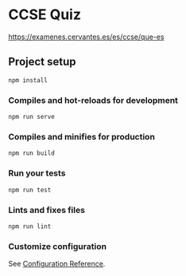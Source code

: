 # CCSE Quiz

https://examenes.cervantes.es/es/ccse/que-es

## Project setup
```
npm install
```

### Compiles and hot-reloads for development
```
npm run serve
```

### Compiles and minifies for production
```
npm run build
```

### Run your tests
```
npm run test
```

### Lints and fixes files
```
npm run lint
```

### Customize configuration

See [Configuration Reference](https://cli.vuejs.org/config).
<!--
https://www.tandemmadrid.com/tandem/wp-content/uploads/pdf/CCSE_2019-preguntas-tarea-1.pdf

https://quizlet.com/154850544/examen-cultural-1-flash-cards/
ttps://quizlet.com/238451713/ccse-2018-flash-cards/
https://opentdb.com/user_edit_question.php?id=7629
-->